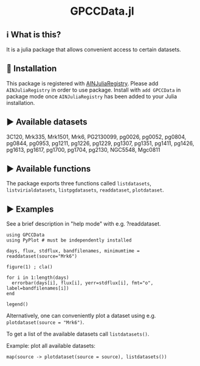 <h1 align="center">GPCCData.jl</h1>

## ℹ What is this?

It is a julia package that allows convenient access to certain datasets.


## 💾 Installation 

This package is registered with [AINJuliaRegistry](https://github.com/HITS-AIN/AINJuliaRegistry).
Please add `AINJuliaRegistry` in order to use package.
Install with `add GPCCData` in package mode once `AINJuliaRegistry` has been added to your Julia installation.

## ▶ Available datasets

3C120, Mrk335, Mrk1501, Mrk6, PG2130099, pg0026, pg0052, pg0804, pg0844, pg0953, pg1211, pg1226, pg1229, pg1307, pg1351, pg1411, pg1426, pg1613, pg1617, pg1700, pg1704, pg2130, NGC5548, Mgc0811

## ▶ Available functions

The package exports three functions called `listdatasets`, `listvirialdatasets`, `listpgdatasets`, `readdataset`, `plotdataset`.

## ▶ Examples

See a brief description in "help mode" with e.g. ?readdataset.

```
using GPCCData
using PyPlot # must be independently installed

days, flux, stdflux, bandfilenames, minimumtime = readdataset(source="Mrk6")

figure(1) ; cla()

for i in 1:length(days)
  errorbar(days[i], flux[i], yerr=stdflux[i], fmt="o", label=bandfilenames[i])
end

legend()
```

Alternatively, one can conveniently plot a dataset using e.g. `plotdataset(source = "Mrk6")`.

To get a  list of the available datasets call `listdatasets()`.

Example: plot all available datasets:
```
map(source -> plotdataset(source = source), listdatasets())
```

